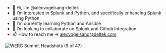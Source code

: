 - 👋 Hi, I’m @alecvogelsang-deltek
- 👀 I’m interested in Splunk and Python, and specifically enhancing Splunk using Python
- 🌱 I’m currently learning Python and Ansible
- 💞️ I’m looking to collaborate on Splunk and Github Integration
- 📫 How to reach me -> alecvogelsang@deltek.com

![WERG Summit Headshots (9 of 47)](https://github.com/alecvogelsang-deltek/alecvogelsang-deltek/assets/92550025/ea5147e6-2af7-4785-87ae-95a02aaf2c5d)


<!---
alecvogelsang-deltek/alecvogelsang-deltek is a ✨ special ✨ repository because its `README.md` (this file) appears on your GitHub profile.
You can click the Preview link to take a look at your changes.
--->
